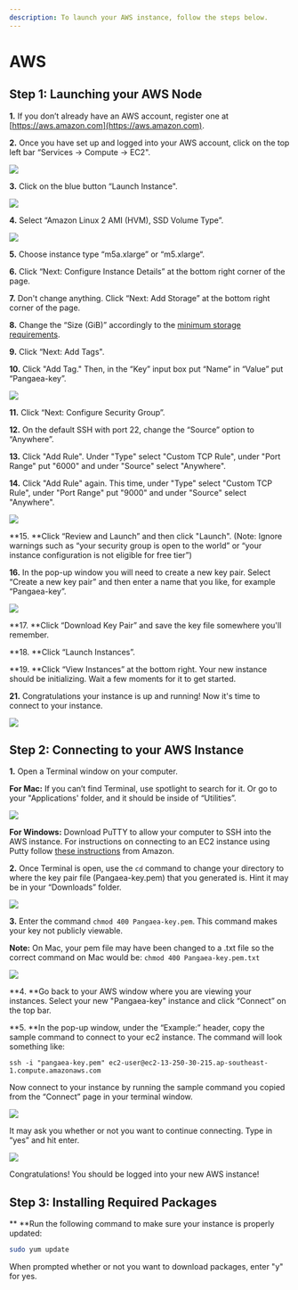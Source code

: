 ```yaml
---
description: To launch your AWS instance, follow the steps below.
---
```


# AWS

## Step 1: Launching your AWS Node <a href="step-1-launching-your-aws-node" id="step-1-launching-your-aws-node"></a>

**1.** If you don’t already have an AWS account, register one at [https://aws.amazon.com](https://aws.amazon.com).

**2.** Once you have set up and logged into your AWS account, click on the top left bar “Services -> Compute -> EC2".

![](https://blobs.gitbook.com/assets%2F-M-IDt7HenNiPUXWT\_3k%2F-M-SpPev7Rx3tI5\_8vit%2F-M-SvY1PztdgOcjd96xZ%2Fassets\_-LlDqlxK8e45wuh1WH4h\_-LlEvL4ccZjjcXwS1WWY\_-LlEoh9qALwq7NrZTaQH\_assets%2F-LiQYKCcGux\_Ib7Gddno%2F-Lj2HFbsGU29d\_abCLle%2F-Lj2HGc3Atm\_1mokTWXl%2FAWS-step3%20\(1\).png?alt=media\&token=2ab52e1b-9c94-4ae3-bf28-738cbeb9a917)

**3.** Click on the blue button “Launch Instance".

![](https://blobs.gitbook.com/assets%2F-M-IDt7HenNiPUXWT\_3k%2F-M-SpPev7Rx3tI5\_8vit%2F-M-Sv\_xB0oo1-kzPVcC6%2Fassets\_-LlDqlxK8e45wuh1WH4h\_-LlEvL4ccZjjcXwS1WWY\_-LlEoorXG-dkasj2ahJd\_assets%2F-LiQYKCcGux\_Ib7Gddno%2F-Lj2HFbsGU29d\_abCLle%2F-Lj2HGc5NkR0XElzEk6I%2FAWS-step4.png?alt=media\&token=29eea808-5ec5-4a38-b483-8d22c1941c76)

**4.** Select “Amazon Linux 2 AMI (HVM), SSD Volume Type”.

![](https://blobs.gitbook.com/assets%2F-M-IDt7HenNiPUXWT\_3k%2F-M18EnlHhxfs4IlN\_Xhi%2F-M18Eym\_BjlKXaPChBdj%2Fassets\_-LlDqlxK8e45wuh1WH4h\_-LlEvL4ccZjjcXwS1WWY\_-LlEoyu2o6s4Sjkvm34W\_assets%2F-LiQYKCcGux\_Ib7Gddno%2F-Lj2HFbsGU29d\_abCLle%2F-Lj2HGc7aUnyzpkZdHd7%2FAWS-step5.png?alt=media\&token=d89a9daf-e89c-4472-97ff-c2890379be82)

**5.** Choose instance type “m5a.xlarge” or “m5.xlarge“.

**6.** Click “Next: Configure Instance Details” at the bottom right corner of the page.

**7.** Don't change anything. Click “Next: Add Storage” at the bottom right corner of the page.

**8.** Change the “Size (GiB)” accordingly to the [minimum storage requirements](https://docs.harmony.one/home/validators/cloud-setup/minimum-requirements).

**9.** Click “Next: Add Tags".

**10.** Click "Add Tag." Then, in the “Key” input box put “Name” in “Value” put “Pangaea-key”.

![](https://blobs.gitbook.com/assets%2F-M-IDt7HenNiPUXWT\_3k%2F-M-SpPev7Rx3tI5\_8vit%2F-M-SvyBAYVDNioAq1d8n%2Fassets\_-LlDqlxK8e45wuh1WH4h\_-LlEvL4ccZjjcXwS1WWY\_-LlEqF6sFapEJt6e\_ruU\_Capture.png?alt=media\&token=c2319a18-312e-447a-814f-9d204183a32e)

**11.** Click “Next: Configure Security Group”.

**12.** On the default SSH with port 22, change the “Source” option to “Anywhere”.

**13.** Click "Add Rule". Under "Type" select "Custom TCP Rule", under "Port Range" put "6000" and under "Source" select "Anywhere".

**14.** Click "Add Rule" again. This time, under "Type" select "Custom TCP Rule", under "Port Range" put "9000" and under "Source" select "Anywhere".

![](https://blobs.gitbook.com/assets%2F-M-IDt7HenNiPUXWT\_3k%2F-M-SpPev7Rx3tI5\_8vit%2F-M-Sw01Yoy6KQN9QE9PX%2Fassets\_-LlDqlxK8e45wuh1WH4h\_-Lw56FxOeYv0YR4puCg\_\_-Lw56P4Wvhdd5sBaWFho\_security\_groups\_aws.jpg?alt=media\&token=f3004e29-8898-4d6f-8654-37de5d847936)

**15. **Click “Review and Launch” and then click "Launch". (Note: Ignore warnings such as “your security group is open to the world” or “your instance configuration is not eligible for free tier”)

**16.** In the pop-up window you will need to create a new key pair. Select “Create a new key pair” and then enter a name that you like, for example “Pangaea-key”.

![](https://blobs.gitbook.com/assets%2F-M-IDt7HenNiPUXWT\_3k%2F-M-SpPev7Rx3tI5\_8vit%2F-M-Sw3fLntQmXXvy3JHd%2Fassets\_-LlDqlxK8e45wuh1WH4h\_-LlEvL4ccZjjcXwS1WWY\_-LlEqxD-n79Fd0kkMCF3\_Capture.png?alt=media\&token=673b6e2c-f70a-4a36-8485-751f3becad99)

**17. **Click “Download Key Pair” and save the key file somewhere you'll remember.

**18. **Click “Launch Instances”.

**19. **Click “View Instances” at the bottom right. Your new instance should be initializing. Wait a few moments for it to get started.

**21.** Congratulations your instance is up and running! Now it's time to connect to your instance.

![](https://blobs.gitbook.com/assets%2F-M-IDt7HenNiPUXWT\_3k%2F-M18Fj8DCAY2KtBma\_zp%2F-M18G50wfliuTSWxfFPs%2Fassets\_-LlDqlxK8e45wuh1WH4h\_-LlEvL4ccZjjcXwS1WWY\_-LlErACMN7pbdPNpbeia\_assets%2F-LiQYKCcGux\_Ib7Gddno%2F-Lj2HFbsGU29d\_abCLle%2F-Lj2HGcJYpniB9O\_xpMo%2FAWS-step21.png?alt=media\&token=cbd9a6fb-c7dd-43db-83cd-bfc8026058a8)

## Step 2: Connecting to your AWS Instance <a href="step-2-connecting-to-your-aws-instance" id="step-2-connecting-to-your-aws-instance"></a>

**1.** Open a Terminal window on your computer.

&#x20;**For Mac:** If you can’t find Terminal, use spotlight to search for it. Or go to your "Applications' folder, and it should be inside of “Utilities”.

![](https://blobs.gitbook.com/assets%2F-M-IDt7HenNiPUXWT\_3k%2F-M-SpPev7Rx3tI5\_8vit%2F-M-SwDSVomei\_wm8RgU8%2Fassets\_-LlDqlxK8e45wuh1WH4h\_-LlEvL4ccZjjcXwS1WWY\_-LlErPyudVu-nb4ZLB4D\_assets%2F-LiQYKCcGux\_Ib7Gddno%2F-Lj2HFbsGU29d\_abCLle%2F-Lj2HGcLt-ekXY8UUO4g%2Fkey-step1.png?alt=media\&token=04abdbb4-bec6-4c09-94ae-b9aca707139d)

**For Windows:** Download PuTTY to allow your computer to SSH into the AWS instance. For instructions on connecting to an EC2 instance using Putty follow [these instructions](https://docs.aws.amazon.com/quickstarts/latest/vmlaunch/step-2-connect-to-instance.html) from Amazon.

**2.** Once Terminal is open, use the `cd` command to change your directory to where the key pair file (Pangaea-key.pem) that you generated is. Hint it may be in your “Downloads” folder.

![](https://blobs.gitbook.com/assets%2F-M-IDt7HenNiPUXWT\_3k%2F-M-SpPev7Rx3tI5\_8vit%2F-M-SwIfjL7K3O36MS2Lc%2Fassets\_-LlDqlxK8e45wuh1WH4h\_-LlYZ1j\_-40H7bnDrwxD\_-LlYgjVgJIwE8kk2L6wF\_AWSCDDOWNLAODS.png?alt=media\&token=3d58106e-1758-46e7-835e-45efc1a8f6de)

**3.** Enter the command `chmod 400 Pangaea-key.pem`. This command makes your key not publicly viewable.

**Note:** On Mac, your pem file may have been changed to a .txt file so the correct command on Mac would be: `chmod 400 Pangaea-key.pem.txt`

![](https://blobs.gitbook.com/assets%2F-M-IDt7HenNiPUXWT\_3k%2F-M1ZJQFhdhIexbw67x-l%2F-M1ZUv7XgOzmLxxNLMUq%2Fimage.png?alt=media\&token=ffbf732d-b408-47ce-9179-9d5ac19a22d2)

**4. **Go back to your AWS window where you are viewing your instances. Select your new "Pangaea-key" instance and click “Connect” on the top bar.

**5. **In the pop-up window, under the “Example:” header, copy the sample command to connect to your ec2 instance. The command will look something like:

```
ssh -i "pangaea-key.pem" ec2-user@ec2-13-250-30-215.ap-southeast-1.compute.amazonaws.com
```

Now connect to your instance by running the sample command you copied from the “Connect” page in your terminal window.

![](https://blobs.gitbook.com/assets%2F-M-IDt7HenNiPUXWT\_3k%2F-M1ZJQFhdhIexbw67x-l%2F-M1ZVNJoWUwvEOWQ5xFq%2Fimage.png?alt=media\&token=b998d9af-6344-48bd-ae7f-1523787b30c4)

It may ask you whether or not you want to continue connecting. Type in “yes” and hit enter.

![](https://blobs.gitbook.com/assets%2F-M-IDt7HenNiPUXWT\_3k%2F-M-SpPev7Rx3tI5\_8vit%2F-M-SwU2UBsT7Dov4WsF6%2Fassets\_-LlDqlxK8e45wuh1WH4h\_-LlYZ1j\_-40H7bnDrwxD\_-LlYiEuvvkCZfCrmaujP\_AWSpangaeaConnected.png?alt=media\&token=0b089e53-81bf-49b0-acc3-7ea47f5e9f55)

Congratulations! You should be logged into your new AWS instance!

## Step 3: Installing Required Packages

** **Run the following command to make sure your instance is properly updated:

```bash
sudo yum update
```

When prompted whether or not you want to download packages, enter "y" for yes.
